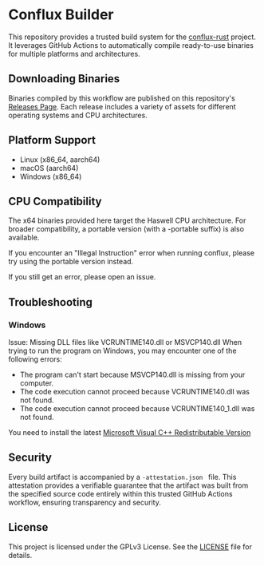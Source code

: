 # Conflux Builder

This repository provides a trusted build system for the [conflux-rust](https://github.com/Conflux-Chain/conflux-rust) project.  It leverages GitHub Actions to automatically compile ready-to-use binaries for multiple platforms and architectures.

## Downloading Binaries

Binaries compiled by this workflow are published on this repository's [Releases Page](https://github.com/iosh/conflux-builder/releases). Each release includes a variety of assets for different operating systems and CPU architectures.

## Platform Support

- Linux (x86_64, aarch64)
- macOS (aarch64)
- Windows (x86_64)

## CPU Compatibility

The x64 binaries provided here target the Haswell CPU architecture. For broader compatibility, a portable version (with a -portable suffix) is also available.

If you encounter an "Illegal Instruction" error when running conflux, please try using the portable version instead.

If you still get an error, please open an issue.



## Troubleshooting

### Windows

Issue: Missing DLL files like VCRUNTIME140.dll or MSVCP140.dll
When trying to run the program on Windows, you may encounter one of the following errors:

- The program can't start because MSVCP140.dll is missing from your computer.
- The code execution cannot proceed because VCRUNTIME140.dll was not found.
- The code execution cannot proceed because VCRUNTIME140_1.dll was not found.

You need to install the latest [Microsoft Visual C++ Redistributable Version](https://learn.microsoft.com/en-us/cpp/windows/latest-supported-vc-redist?view=msvc-170#latest-microsoft-visual-c-redistributable-version)

## Security

Every build artifact is accompanied by a `-attestation.json
` file. This attestation provides a verifiable guarantee that the artifact was built from the specified source code entirely within this trusted GitHub Actions workflow, ensuring transparency and security.

## License

This project is licensed under the GPLv3 License. See the [LICENSE](LICENSE) file for details.
